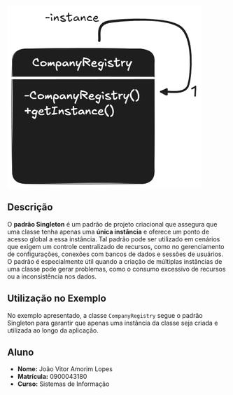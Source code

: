 ![Diagrama Singleton](./DiagramaPadraoSingleton.png/)

## Descrição

O **padrão Singleton** é um padrão de projeto criacional que assegura que uma classe tenha apenas uma **única instância** e oferece um ponto de acesso global a essa instância. Tal padrão pode ser utilizado em cenários que exigem um controle centralizado de recursos, como no gerenciamento de configurações, conexões com bancos de dados e sessões de usuários. O padrão é especialmente útil quando a criação de múltiplas instâncias de uma classe pode gerar problemas, como o consumo excessivo de recursos ou a inconsistência nos dados.

## Utilização no Exemplo

No exemplo apresentado, a classe `CompanyRegistry` segue o padrão Singleton para garantir que apenas uma instância da classe seja criada e utilizada ao longo da aplicação.
## Aluno

- **Nome:** João Vitor Amorim Lopes
- **Matrícula:** 0900043180
- **Curso:** Sistemas de Informação